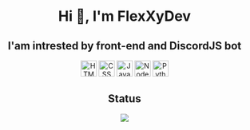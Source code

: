 <h1 align="center">Hi 👋, I'm FlexXyDev</h1>

<h2 align="center">I'am intrested by front-end and DiscordJS bot</h2>

<p align="center">
<img src="https://cdn-icons-png.flaticon.com/128/1051/1051277.png" width="32" height="32" alt="HTML"/>
<img src="https://th.bing.com/th/id/OIP.NccvSu6Gut1HXGwUTBKYKgHaH3?w=170&h=181&c=7&r=0&o=5&dpr=1.3&pid=1.7" width="32" height="32" alt="CSS" />
<img src="https://th.bing.com/th/id/OIP.4go3b33sOpfhyrW4ibQ4_AHaHa?w=217&h=218&c=7&r=0&o=5&dpr=1.3&pid=1.7" width="32" height="32" alt="Javascript" />
<img src="https://th.bing.com/th/id/OIP.9zN9M5IW0FwVUWiO-xOoMAHaHa?w=161&h=180&c=7&r=0&o=5&dpr=1.3&pid=1.7" width="32" height="32" alt="NodeJS" />
<img src="https://th.bing.com/th/id/OIP.CYpqc79M1jl94xw__TzDiQHaHa?w=218&h=218&c=7&r=0&o=5&dpr=1.3&pid=1.7" width="32" height="32" alt="Python" />
</p>

<h2 align="center">Status</h2>

<p align="center">
  <img src="https://lanyard.cnrad.dev/api/310107091542999040"/>
</p>
